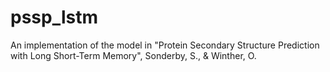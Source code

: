# pssp_lstm
An implementation of the model in "Protein Secondary Structure Prediction with Long Short-Term Memory", Sonderby, S., &amp; Winther, O.
